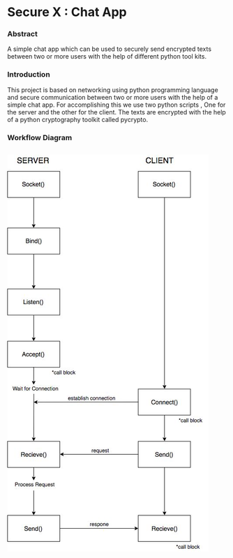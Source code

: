 Secure X : Chat App 
===

### Abstract

A simple chat app which can be used to securely send encrypted texts between two or more users with the help of different python tool kits.

### Introduction

This project is based on networking using python programming language and secure communication between two or more users with the help of a simple chat app. For accomplishing this we use two python scripts , One for the server and the other for the client. The texts are encrypted with the help of a python cryptography toolkit called pycrypto.

### Workflow Diagram

## 

![alt text](https://raw.githubusercontent.com/aswinrprasad/ChatApp_PyProject/master/export%20(1).jpg)



